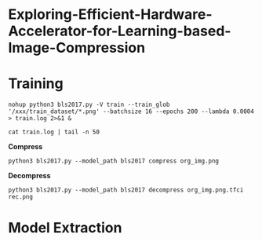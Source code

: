 # Exploring-Efficient-Hardware-Accelerator-for-Learning-based-Image-Compression


# Training


```  
nohup python3 bls2017.py -V train --train_glob '/xxx/train_dataset/*.png' --batchsize 16 --epochs 200 --lambda 0.0004 > train.log 2>&1 &

cat train.log | tail -n 50
```

__Compress__
``` 
python3 bls2017.py --model_path bls2017 compress org_img.png
``` 
__Decompress__
``` 
python3 bls2017.py --model_path bls2017 decompress org_img.png.tfci rec.png
``` 

# Model Extraction

